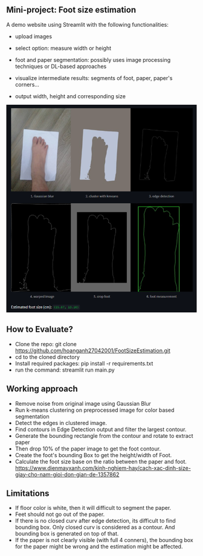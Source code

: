 
Mini-project: Foot size estimation
------------------------------------------------------------------------------------------------------------------------

A demo website using Streamlit with the following functionalities:

- upload images

- select option: measure width or height

- foot and paper segmentation: possibly uses image processing techniques or DL-based approaches

- visualize intermediate results: segments of foot, paper, paper's corners...

- output width, height and corresponding size

![img.png](img.png)

How to Evaluate?
------------------------------------------------------------------------------------------------------------------------
- Clone the repo: git clone https://github.com/hoanganh27042001/FootSizeEstimation.git
- cd to the cloned directory
- Install required packages: pip install -r requirements.txt
- run the command: streamlit run main.py

Working approach
------------------------------------------------------------------------------------------------------------------------
- Remove noise from original image using Gaussian Blur
- Run k-means clustering on preprocessed image for color based segmentation
- Detect the edges in clustered image.
- Find contours in Edge Detection output and filter the largest contour.
- Generate the bounding rectangle from the contour and rotate to extract paper
- Then drop 10% of the paper image to get the foot contour.
- Create the foot's bounding Box to get the height/width of Foot.
- Calculate the foot size base on the ratio between the paper and foot.
https://www.dienmayxanh.com/kinh-nghiem-hay/cach-xac-dinh-size-giay-cho-nam-gioi-don-gian-de-1357862

Limitations
------------------------------------------------------------------------------------------------------------------------
- If floor color is white, then it will difficult to segment the paper.
- Feet should not go out of the paper. 
- If there is no closed curv after edge detection, its difficult to find bounding box. Only closed curv is considered as a contour. And bounding box is generated on top of that.
- If the paper is not clearly visible (with full 4 conners), the bounding box for the paper might be wrong and the estimation might be affected.
